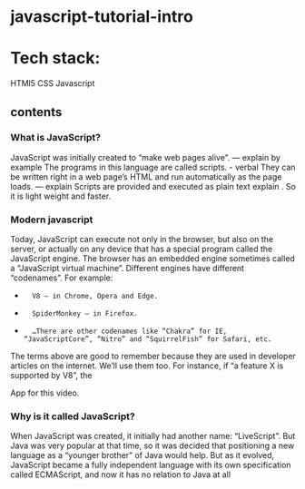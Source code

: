 # javascript-tutorial-intro

# Tech stack:
HTMl5
CSS
Javascript

## contents

### What is JavaScript?

JavaScript was initially created to “make web pages alive”. — explain by example
The programs in this language are called scripts.  - verbal
They can be written right in a web page’s HTML and run automatically as the page loads.  — explain
Scripts are provided and executed as plain text explain
 . So it is light weight and faster.

### Modern javascript
Today, JavaScript can execute not only in the browser, but also on the server, or actually on any device that has a special program called the JavaScript engine.
The browser has an embedded engine sometimes called a “JavaScript virtual machine”.
Different engines have different “codenames”. For example:
* 		V8 – in Chrome, Opera and Edge.
* 		SpiderMonkey – in Firefox.
* 		…There are other codenames like “Chakra” for IE, “JavaScriptCore”, “Nitro” and “SquirrelFish” for Safari, etc.
The terms above are good to remember because they are used in developer articles on the internet. We’ll use them too. For instance, if “a feature X is supported by V8”, the

App for this video.


### Why is it called JavaScript?
When JavaScript was created, it initially had another name: “LiveScript”. But Java was very popular at that time, so it was decided that positioning a new language as a “younger brother” of Java would help.
But as it evolved, JavaScript became a fully independent language with its own specification called ECMAScript, and now it has no relation to Java at all
